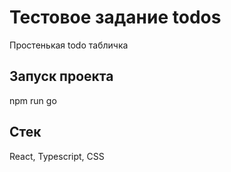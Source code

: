 # Тестовое задание todos

Простенькая todo табличка

## Запуск проекта

npm run go

## Стек

React, Typescript, CSS


